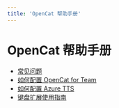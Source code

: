 ```yaml
---
title: 'OpenCat 帮助手册'
---
```


# OpenCat 帮助手册

* [常见问题](faq)
* [如何配置 OpenCat for Team](opencat-for-team)
* [如何配置 Azure TTS](azure-tts)
* [键盘扩展使用指南](macos-keyboard)
